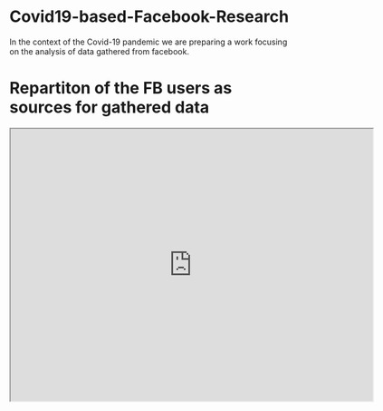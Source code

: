# Covid19-based-Facebook-Research
In the context of the Covid-19 pandemic we are preparing a work focusing on the analysis  of data gathered from facebook.

# Repartiton of the FB users as sources for gathered data

<iframe src="https://www.google.com/maps/d/u/0/embed?mid=1yioy-DZ-7ZX6kMLHMMKJpcHYlhLqbnZQ" width="640" height="480"></iframe>

